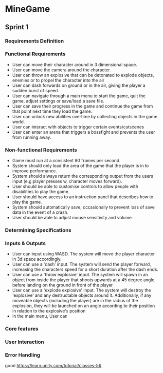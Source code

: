# __MineGame__

## Sprint 1
### __Requirements Definition__
### Functional Requirements
* User can move their character around in 3 dimensional space.
* User can move the camera around the character.
* User can throw an explosive that can be detonated to explode objects, enemies or to propel the character into the air
* User can dash forwards on ground or in the air, giving the player a sudden burst of speed.
* User can navigate through a main menu to start the game, quit the game, adjust settings or save/load a save file.
* User can save their progress in the game and continue the game from that point next time they load the game.
* User can unlock new abilities overtime by collecting objects in the game world.
* User can interact with objects to trigger certain events/cutscenes
* User can enter an arena that triggers a bossfight and prevents the user from running away.

### Non-functional Requirements
* Game must run at a consistent 60 frames per second.
* System should only load the area of the game that the player is in to improve performance.
* System should always return the corresponding output from the users input (e.g player presses w, character moves forward).
* User should be able to customise controls to allow people with disabilities to play the game.
* User should have access to an instruction panel that describes how to play the game.
* System should automatically save, occasionally to prevent loss of save data in the event of a crash.
* User should be able to adjust mouse sensitivity and volume.

### __Determining Specifications__
### Inputs & Outputs
* User can input using WASD. The system will move the player character in 3d space accordingly.
* User can use a 'dash' input. The system will send the player forward, increasing the characters speed for a short duration after the dash ends.
* User can use a 'throw explosive' input. The system will spawn in an object from inside the player that shoots upwards at a 45 degree angle before landing on the ground in front of the player
* User can use a 'explode explosive' input. The system will destroy the 'explosive' and any destructable objects around it. Additionally, if any moveable objects (including the player) are in the radius of the explosion, they will be launched on an angle according to their position in relation to the explosive's position
* In the main menu, User can

### Core features


### User Interaction


### Error Handling


good https://learn.unity.com/tutorial/classes-5#